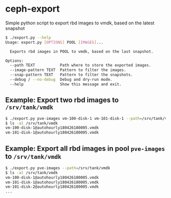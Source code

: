 # ceph-export

Simple python script to export rbd images to vmdk, based on the latest snapshot

````bash
$ ./export.py --help
Usage: export.py [OPTIONS] POOL [IMAGES]...

  Exports rbd images in POOL to vmdk, based on the last snapshot.

Options:
  --path TEXT           Path where to store the exported images.
  --image-pattern TEXT  Pattern to filter the images.
  --snap-pattern TEXT   Pattern to filter the snapshots.
  --debug / --no-debug  Debug and dry-run mode.
  --help                Show this message and exit.
````

## Example: Export two rbd images to `/srv/tank/vmdk`

````bash
$ ./export.py pve-images vm-100-disk-1 vm-101-disk-1 --path=/srv/tank/vmdk
$ ls -al /srv/tank/vmdk
vm-100-disk-1@autohourly180426180005.vmdk
vm-101-disk-1@autohourly180426180005.vmdk
````

## Example: Export all rbd images in pool `pve-images` to `/srv/tank/vmdk`

````bash
$ ./export.py pve-images --path=/srv/tank/vmdk
$ ls -al /srv/tank/vmdk
vm-100-disk-1@autohourly180426180005.vmdk
vm-101-disk-1@autohourly180426180005.vmdk
vm-101-disk-2@autohourly180426180005.vmdk
...
````
